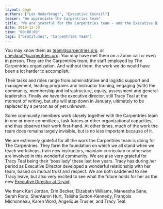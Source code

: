 ```yaml
---
layout: page
authors: ["Lex Nederbragt", "Executive Council"]
teaser: "We appreciate the Carpentries team"
title: "We are grateful for the Carpentries team - and the Executive Director"
date: 2019-12-30
time: "00:00:00"
tags: ["Gratitudes", "Carpentries Team"]
---
```


You may know them as team@carpentries.org, or checkout@carpentries.org. 
You may have met them on a Zoom call or even in person. 
They are the Carpentries team, the staff employed by The Carpentries organization. 
And without them, the work we do would have been a lot harder to accomplish.

Their tasks and roles range from administrative and logistic support and management, 
leading programs and instructor training, engaging (with) the community, 
membership and infrastructure, equity, assessment and general leadership. 
Finally we have the executive director, still Tracy Teal at the moment of writing, 
but she will step down in January, ultimately to be replaced by a person as of yet unknown.

Some community members work closely together with the Carpentries team in one or more committees, 
task forces or other organizational capacities, and thus observe their work first-hand. 
At other times, much of the work the team does remains largely invisible, 
but is no less important because of it.

We are extremely grateful for all the work the Carpentries team is doing for The Carpentries. 
They form the foundation on which we all stand when we teach workshops, train new instructors, 
maintain curriculum or otherwise are involved in this wonderful community. 
We are also very grateful for Tracy Teal being their ‘boss lady’ these last few years. 
Tracy has during her period as Executive Director developed a wonderful relationship with her team, 
based on mutual trust and respect. 
We are both saddened to see Tracy leave, 
but also very excited to see what the future holds for her as the new 
[Executive Director at Dryad](https://blog.datadryad.org/2019/12/19/tracy-teal-named-new-dryad-ed/).

We thank Kari Jordan, Erin Becker, Elizabeth Williams, Maneesha Sane, Serah Rono, SherAaron Hurt, Talisha Sutton-Kennedy, François Michonneau, Karen Word, Angelique Trusler, and Tracy Teal.


